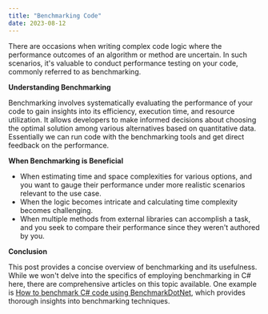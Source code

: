 ```yaml
---
title: "Benchmarking Code"
date: 2023-08-12
---
```


There are occasions when writing complex code logic where the performance outcomes of an algorithm or method are uncertain. In such scenarios, it's valuable to conduct performance testing on your code, commonly referred to as benchmarking.

**Understanding Benchmarking**

Benchmarking involves systematically evaluating the performance of your code to gain insights into its efficiency, execution time, and resource utilization. It allows developers to make informed decisions about choosing the optimal solution among various alternatives based on quantitative data. Essentially we can run code with the benchmarking tools and get direct feedback on the performance.

**When Benchmarking is Beneficial**

- When estimating time and space complexities for various options, and you want to gauge their performance under more realistic scenarios relevant to the use case.
- When the logic becomes intricate and calculating time complexity becomes challenging.
- When multiple methods from external libraries can accomplish a task, and you seek to compare their performance since they weren't authored by you.

**Conclusion**

This post provides a concise overview of benchmarking and its usefulness. While we won't delve into the specifics of employing benchmarking in C# here, there are comprehensive articles on this topic available. One example is [How to benchmark C# code using BenchmarkDotNet](https://www.infoworld.com/article/3573782/how-to-benchmark-csharp-code-using-benchmarkdotnet.html), which provides thorough insights into benchmarking techniques.   
